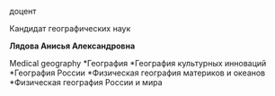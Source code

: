 доцент

Кандидат географических наук

**Лядова Анисья Александровна**

Medical geography
	*География
	*География культурных инноваций
	*География России
	*Физическая география материков и океанов
	*Физическая география России и мира